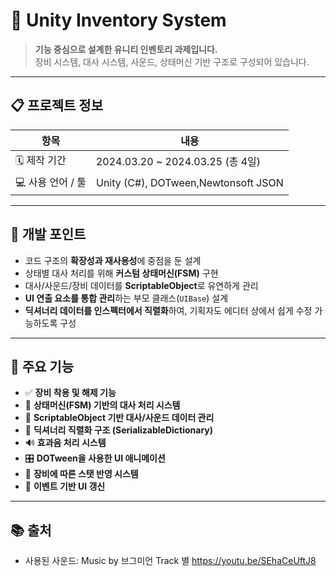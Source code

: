 # 🎒 Unity Inventory System

> **기능 중심으로 설계한 유니티 인벤토리 과제입니다.**  
> 장비 시스템, 대사 시스템, 사운드, 상태머신 기반 구조로 구성되어 있습니다.

---

## 📋 프로젝트 정보

| 항목 | 내용 |
|------|------|
| 🗓️ 제작 기간 | 2024.03.20 ~ 2024.03.25 (총 4일) |
| 💻 사용 언어 / 툴 | Unity (C#), DOTween,Newtonsoft JSON |

---

## 🔧 개발 포인트

- 코드 구조의 **확장성과 재사용성**에 중점을 둔 설계  
- 상태별 대사 처리를 위해 **커스텀 상태머신(FSM)** 구현  
- 대사/사운드/장비 데이터를 **ScriptableObject**로 유연하게 관리  
- **UI 연출 요소를 통합 관리**하는 부모 클래스(`UIBase`) 설계  
- **딕셔너리 데이터를 인스펙터에서 직렬화**하여, 기획자도 에디터 상에서 쉽게 수정 가능하도록 구성

---

## 🧩 주요 기능

- ✅ **장비 착용 및 해제 기능**
- 🧠 **상태머신(FSM) 기반의 대사 처리 시스템**
- 💬 **ScriptableObject 기반 대사/사운드 데이터 관리**
- 🔄 **딕셔너리 직렬화 구조 (SerializableDictionary)**
- 🔊 **효과음 처리 시스템**
- 🎛️ **DOTween을 사용한 UI 애니메이션**
- 🧬 **장비에 따른 스탯 반영 시스템**
- 🔁 **이벤트 기반 UI 갱신**

---

## 📚 출처
- 사용된 사운드: Music by 브그미언 Track 별 https://youtu.be/SEhaCeUftJ8

